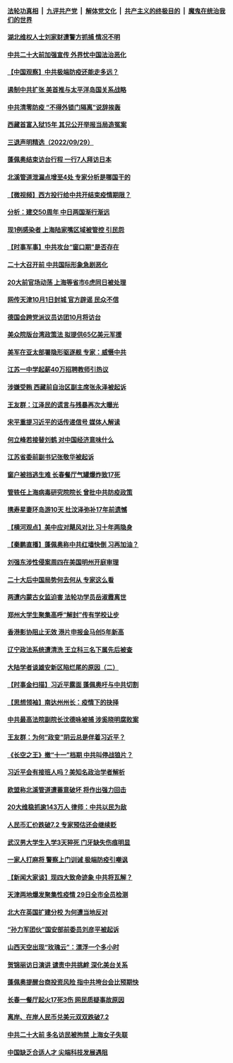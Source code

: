 ####  [法轮功真相](../../../../basic/blob/master/README.md?t=09300531) &nbsp;|&nbsp; [九评共产党](../../../../9ping.md/blob/master/README.md?t=09300531) &nbsp;|&nbsp; [解体党文化](../../../../jtdwh.md/blob/master/README.md?t=09300531)  &nbsp;|&nbsp; [共产主义的终极目的](../../../../gczydzjmd.md/blob/master/README.md?t=09300531) &nbsp;|&nbsp; [魔鬼在统治我们的世界](../../../../mgztzwmdsj.md/blob/master/README.md?t=09300531) 

#### [湖北维权人士刘家财遭警方抓捕 情况不明](../pages/nsc413/n13835630.md?t=09300531) 

#### [中共二十大前加强宣传 外界忧中国法治恶化](../pages/nsc413/n13835637.md?t=09300531) 

#### [【中国观察】中共极端防疫还能走多远？](../pages/nsc413/n13835529.md?t=09300531) 

#### [遏制中共扩张 美首推与太平洋岛国关系战略](../pages/nsc413/n13835479.md?t=09300531) 

#### [中共清零防疫 “不得外锁门隔离”说辞挨轰](../pages/nsc413/n13835291.md?t=09300531) 

#### [西藏首富入狱15年 其兄公开举报当局造冤案](../pages/nsc413/n13835530.md?t=09300531) 

#### [三退声明精选（2022/09/29）](../pages/nsc413/n13835570.md?t=09300531) 

#### [蓬佩奥结束访台行程 一行7人拜访日本](../pages/nsc413/n13835377.md?t=09300531) 

#### [北溪管道泄漏点增至4处 专家分析是哪国干的](../pages/nsc413/n13835543.md?t=09300531) 

#### [【微视频】西方投行给中共开结束疫情期限？](../pages/nsc413/n13834827.md?t=09300531) 

#### [分析：建交50周年 中日两国渐行渐远](../pages/nsc413/n13835405.md?t=09300531) 

#### [现1例感染者 上海陆家嘴区域被管控 引民怨](../pages/nsc413/n13835313.md?t=09300531) 

#### [【时事军事】中共攻台“窗口期”是否存在](../pages/nsc413/n13835095.md?t=09300531) 

#### [二十大召开前 中共国际形象急剧恶化](../pages/nsc413/n13835240.md?t=09300531) 

#### [20大前官场动荡 上海等省市6虎同日被处理](../pages/nsc413/n13835196.md?t=09300531) 

#### [网传天津10月1日封城 官方辟谣 民众不信](../pages/nsc413/n13835014.md?t=09300531) 

#### [德国会跨党派议员访团10月将访台](../pages/nsc413/n13835245.md?t=09300531) 

#### [美众院版台湾政策法 拟提供65亿美元军援](../pages/nsc413/n13834951.md?t=09300531) 

#### [美军在亚太部署隐形驱逐舰 专家：威慑中共](../pages/nsc413/n13835188.md?t=09300531) 

#### [江苏一中学起薪40万招聘教师引热议](../pages/nsc413/n13835176.md?t=09300531) 

#### [涉嫌受贿 西藏前自治区副主席张永泽被起诉](../pages/nsc413/n13835187.md?t=09300531) 

#### [王友群：江泽民的谎言与残暴再次大曝光](../pages/nsc413/n13834808.md?t=09300531) 


#### [宋平重提习近平的话传递信号 媒体人解读](../pages/nsc413/n13834840.md?t=09300531) 

#### [何立峰若接替刘鹤 对中国经济意味什么](../pages/nsc413/n13834932.md?t=09300531) 

#### [江苏省委前副书记张敬华被起诉](../pages/nsc413/n13834931.md?t=09300531) 

#### [窗户被挡逃生难 长春餐厅气罐爆炸致17死](../pages/nsc413/n13834910.md?t=09300531) 

#### [管轶任上海病毒研究院院长 曾批中共防疫政策](../pages/nsc413/n13834896.md?t=09300531) 

#### [携寿星妻环岛游10天 杜汶泽弥补17年前遗憾](../pages/nsc413/n13834824.md?t=09300531) 

#### [【横河观点】美中应对飓风对比 习十年两隐身](../pages/nsc413/n13834804.md?t=09300531) 

#### [【秦鹏直播】蓬佩奥称中共红墙快倒 习再加油？](../pages/nsc413/n13834822.md?t=09300531) 

#### [刘强东涉性侵案周四在美国明州开庭审理](../pages/nsc413/n13834735.md?t=09300531) 

#### [二十大后中国局势何去何从 专家这么看](../pages/nsc413/n13834792.md?t=09300531) 

#### [两遭内蒙古女监迫害 法轮功学员岳淑霞离世](../pages/nsc413/n13834576.md?t=09300531) 

#### [郑州大学生聚集高呼“解封”传有学校让步](../pages/nsc413/n13834753.md?t=09300531) 

#### [香港影协阻止无效 港片申报金马创5年新高](../pages/nsc413/n13834787.md?t=09300531) 

#### [辽宁政法系统遭清洗 王立科三名下属先后被查](../pages/nsc413/n13834791.md?t=09300531) 

#### [大陆学者谈雄安新区陷烂尾的原因（二）](../pages/nsc413/n13833939.md?t=09300531) 

#### [【时事金扫描】习近平露面 蓬佩奥吁与中共切割](../pages/nsc413/n13833843.md?t=09300531) 

#### [【思想领袖】南达州州长：疫情下的抉择](../pages/nsc413/n13818244.md?t=09300531) 

#### [中共最高法院副院长沈德咏被捕 涉奚晓明腐败案](../pages/nsc413/n13834751.md?t=09300531) 

#### [王友群：为何“政变”阴云总是伴着习近平？](../pages/nsc413/n13834104.md?t=09300531) 

#### [《长空之王》撤“十一”档期 中共叫停战狼片？](../pages/nsc413/n13834481.md?t=09300531) 

#### [习近平会有接班人吗？美知名政治学者解析](../pages/nsc413/n13834100.md?t=09300531) 

#### [欧盟称北溪管道遭蓄意破坏 将作出强力回击](../pages/nsc413/n13834722.md?t=09300531) 

#### [20大维稳抓逾143万人 律师：中共以民为敌](../pages/nsc413/n13834610.md?t=09300531) 

#### [人民币汇价跌破7.2 专家预估还会继续贬](../pages/nsc413/n13834656.md?t=09300531) 

#### [武汉男大学生入学3天猝死 门牙缺失伤痕明显](../pages/nsc413/n13834441.md?t=09300531) 

#### [一家人打麻将 警察上门训诫 极端防疫引嘲讽](../pages/nsc413/n13834455.md?t=09300531) 

#### [【新闻大家谈】现四大致命迹象 中共将瓦解？](../pages/nsc413/n13834581.md?t=09300531) 

#### [天津两地爆发聚集性疫情 29日全市全员检测](../pages/nsc413/n13834524.md?t=09300531) 

#### [北大在英国扩建分校 为何遭当地反对](../pages/nsc413/n13834548.md?t=09300531) 

#### [“孙力军团伙”国安部前委员刘彦平被起诉](../pages/nsc413/n13834435.md?t=09300531) 

#### [山西天空出现“玫瑰云”：漂浮一个多小时](../pages/nsc413/n13834482.md?t=09300531) 

#### [贺锦丽访日演讲 谴责中共挑衅 深化美台关系](../pages/nsc413/n13834465.md?t=09300531) 

#### [蓬佩奥提醒台商投资风险 指中共垮台会比预期快](../pages/nsc413/n13834260.md?t=09300531) 

#### [长春一餐厅起火17死3伤 网民质疑事故原因](../pages/nsc413/n13834400.md?t=09300531) 

#### [离岸、在岸人民币兑美元双双跌破7.2](../pages/nsc413/n13834383.md?t=09300531) 

#### [中共二十大前 多名访民被拘禁 上海女子失联](../pages/nsc413/n13834363.md?t=09300531) 

#### [中国缺乏合适人才 尖端科技发展遇阻](../pages/nsc413/n13834298.md?t=09300531) 


